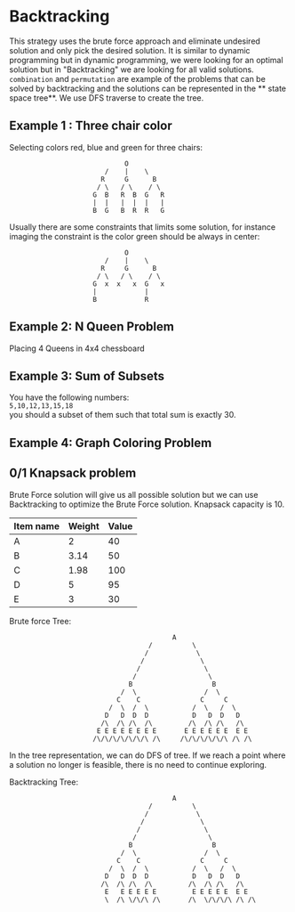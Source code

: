 # Backtracking 
This strategy uses the brute force approach and eliminate undesired solution and only pick the desired solution. It is similar to 
dynamic programming but in dynamic programming, we were looking for an optimal solution but in "Backtracking" we are looking for all valid solutions.
`combination` and `permutation` are example of the problems that can be solved by backtracking and the solutions can be represented 
in the ** state space tree**. We use DFS traverse to create the tree.

## Example 1 : Three chair color
Selecting colors red, blue and green for three chairs:

```
                             O
                        /    |    \  
                       R     G      B
                      / \   / \    / \                       
                     G  B   R  B  G   R 
                     |  |   |  |  |   |
                     B  G   B  R  R   G                      
```
Usually there are some constraints that limits some solution, for instance imaging the constraint is the color green should be always in center:



```
                             O
                        /    |    \  
                       R     G      B
                      / \   / \    / \                       
                     G  x  x   x  G   x 
                     |            |    
                     B            R                          
```
## Example 2: N Queen Problem
Placing 4 Queens in 4x4 chessboard 

## Example 3: Sum of Subsets
You have the following numbers:  
`5,10,12,13,15,18`  
you should a subset of them such that total sum is exactly 30.

## Example 4: Graph Coloring Problem

## 0/1 Knapsack problem
Brute Force solution will give us all possible solution but we can use Backtracking to optimize the Brute Force solution.
Knapsack capacity is 10.

| Item name | Weight  | Value |
| ----------|---------| ----- |
| A         | 2       | 40    |
| B         | 3.14    | 50    | 
| C         | 1.98    | 100   | 
| D         | 5       | 95    |
| E         | 3       | 30    |


Brute force Tree:

```
                                         A
                                   /          \
                                  /            \
                                 /              \
                                /                \
                               /                  \
                              B                    B
                            /  \                 /  \
                           C    C               C     C
                         /  \  /  \           /  \   /  \
                        D   D  D  D           D   D  D   D
                       /\  /\ /\  /\         /\  /\ /\   /\
                      E E E E E E E E       E E E E E E  E E
                     /\/\/\/\/\/\/\ /\     /\/\/\/\/\/\ /\ /\   

```  
In the tree representation, we can do DFS of tree. If we reach a point where a solution no longer is feasible, there is no need to continue exploring. 


Backtracking Tree:

```
                                         A
                                   /          \
                                  /            \
                                 /              \
                                /                \
                               /                  \
                              B                    B
                            /  \                 /  \
                           C    C               C     C
                         /  \  /  \           /  \   /  \
                        D   D  D  D           D   D  D   D
                       /\  /\ /\  /\         /\  /\ /\   /\
                        E   E E E E E         E E E E E  E E
                        \  /\ \/\/\ /\       /\  \/\/\/\ /\ /\   

```  























